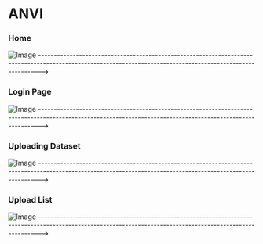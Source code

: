 # ANVI
### Home
![Image](https://github.com/user-attachments/assets/12514ada-a1b0-4233-8c93-64f9fba5cb62)
------------------------------------------------------------------------------------------------------------------------------------------------------------>
### Login Page
![Image](https://github.com/user-attachments/assets/19965d02-067f-4a0c-b433-85c6418cc908)
------------------------------------------------------------------------------------------------------------------------------------------------------------>
### Uploading Dataset
![Image](https://github.com/user-attachments/assets/fc040048-d26c-4240-8549-5145718cca87)
------------------------------------------------------------------------------------------------------------------------------------------------------------>
### Upload List
![Image](https://github.com/user-attachments/assets/3bf5980d-88a3-4ab2-966d-0fac36318e30)
------------------------------------------------------------------------------------------------------------------------------------------------------------>
